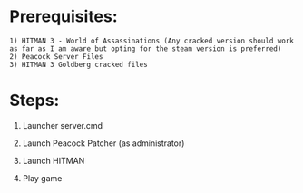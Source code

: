 # Prerequisites:

	1) HITMAN 3 - World of Assassinations (Any cracked version should work as far as I am aware but opting for the steam version is preferred)
	2) Peacock Server Files
	3) HITMAN 3 Goldberg cracked files
	

# Steps:

1) Launcher server.cmd

2) Launch Peacock Patcher (as administrator)

3) Launch HITMAN

4) Play game
